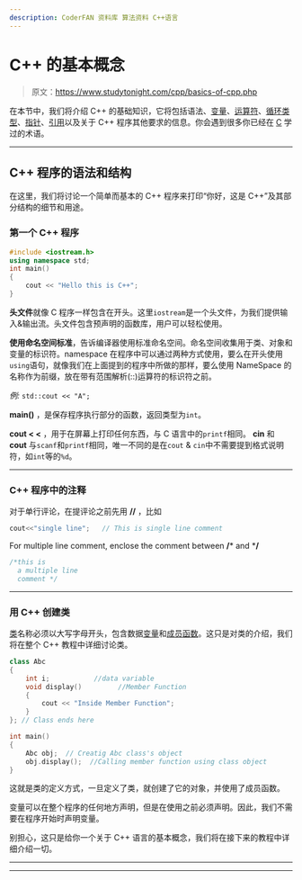 ```yaml
---
description: CoderFAN 资料库 算法资料 C++语言
---
```


# C++ 的基本概念

> 原文：<https://www.studytonight.com/cpp/basics-of-cpp.php>

在本节中，我们将介绍 C++ 的基础知识，它将包括语法、[变量](variables-scope-details.php)、[运算符](operators-and-their-types.php)、[循环类型](loops-in-cpp)、[指针](pointer-to-members.php)、[引用](references-in-cpp.php)以及关于 C++ 程序其他要求的信息。你会遇到很多你已经在 [C](/c/overview-of-c.php) 学过的术语。

* * *

## C++ 程序的语法和结构

在这里，我们将讨论一个简单而基本的 C++ 程序来打印“你好，这是 C++”及其部分结构的细节和用途。

### 第一个 C++ 程序

```cpp
#include <iostream.h>
using namespace std;
int main()
{
    cout << "Hello this is C++";
}
```

**头文件**就像 C 程序一样包含在开头。这里`iostream`是一个头文件，为我们提供输入&输出流。头文件包含预声明的函数库，用户可以轻松使用。

**使用命名空间标准**，告诉编译器使用标准命名空间。命名空间收集用于类、对象和变量的标识符。namespace 在程序中可以通过两种方式使用，要么在开头使用`using`语句，就像我们在上面提到的程序中所做的那样，要么使用 NameSpace 的名称作为前缀，放在带有范围解析(::)运算符的标识符之前。

*例:* `std::cout << "A";`

**main()** ，是保存程序执行部分的函数，返回类型为`int`。

**cout < <** ，用于在屏幕上打印任何东西，与 C 语言中的`printf`相同。 **cin** 和 **cout** 与`scanf`和`printf`相同，唯一不同的是在`cout` & `cin`中不需要提到格式说明符，如`int`等的`%d`。

* * *

### C++ 程序中的注释

对于单行评论，在提评论之前先用 **//** ，比如

```cpp
cout<<"single line";   // This is single line comment 
```

For multiple line comment, enclose the comment between **/*** and ***/**

```cpp
/*this is 
  a multiple line 
  comment */
```

* * *

### 用 C++ 创建类

[类](class-and-objects.php)名称必须以大写字母开头，包含数据[变量](variables-scope-details.php)和[成员函数](member-functions-cpp.php)。这只是对类的介绍，我们将在整个 C++ 教程中详细讨论类。

```cpp
class Abc
{
    int i;           //data variable
    void display()         //Member Function
    { 
        cout << "Inside Member Function";
    }
}; // Class ends here

int main()
{
    Abc obj;  // Creatig Abc class's object
    obj.display();  //Calling member function using class object
}
```

这就是类的定义方式，一旦定义了类，就创建了它的对象，并使用了成员函数。

变量可以在整个程序的任何地方声明，但是在使用之前必须声明。因此，我们不需要在程序开始时声明变量。

别担心，这只是给你一个关于 C++ 语言的基本概念，我们将在接下来的教程中详细介绍一切。

* * *

* * *